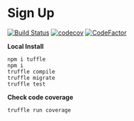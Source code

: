 # Sign Up
[![Build Status](https://travis-ci.com/The-Poolz/SignUp-Pool.svg?token=zadmyRfnzh6jw1N8CbDQ&branch=master)](https://travis-ci.com/The-Poolz/SignUp-Pool)
[![codecov](https://codecov.io/gh/The-Poolz/SignUp-Pool/branch/master/graph/badge.svg?token=8XZz4ra074)](https://codecov.io/gh/The-Poolz/SignUp-Pool)
[![CodeFactor](https://www.codefactor.io/repository/github/the-poolz/signup-pool/badge)](https://www.codefactor.io/repository/github/the-poolz/signup-pool)

**Local Install**
```
npm i tuffle
npm i
truffle compile
truffle migrate
truffle test
```

**Check code coverage**
```
truffle run coverage
```
